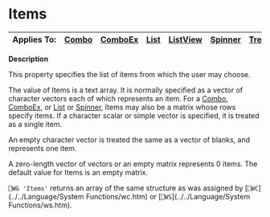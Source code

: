 




<h1 class="heading"><span class="name">Items</span></h1>

| Applies To: | [Combo](./combo.md) | [ComboEx](./comboex.md) | [List](./list.md) | [ListView](./listview.md) | [Spinner](./spinner.md) | [TreeView](./treeview.md) |
| --- | --- | --- | --- | --- | --- | ---  |


**Description**


This property specifies the list of items from which the user may choose.


The value of Items is a text array. It is normally specified as a vector of character vectors each of which represents an item. For a [Combo](./combo.md), [ComboEx](./comboex.md), or [List](./list.md) or [Spinner](./spinner.md), Items may also be a matrix whose rows specify items. If a character scalar or simple vector is specified, it is treated as a single item.


An empty character vector is treated the same as a vector of blanks, and represents one item.


A zero-length vector of vectors or an empty matrix represents 0 items. The default value for Items is an empty matrix.


`⎕WG 'Items'` returns an array of the same structure as was assigned by [`⎕WC`](../../Language/System Functions/wc.htm) or [`⎕WS`](../../Language/System Functions/ws.htm).



